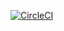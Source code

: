 [![CircleCI](https://dl.circleci.com/status-badge/img/gh/RegaRohadi/ExpertSubmission/tree/circleci-project-setup.svg?style=svg)](https://dl.circleci.com/status-badge/redirect/gh/RegaRohadi/ExpertSubmission/tree/circleci-project-setup)
